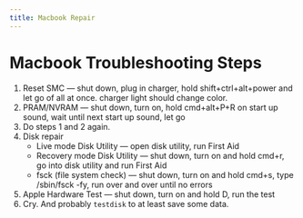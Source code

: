 ```yaml
---
title: Macbook Repair
---
```


# Macbook Troubleshooting Steps
1. Reset SMC — shut down, plug in charger, hold shift+ctrl+alt+power and let go of all at once. charger light should change color.
2. PRAM/NVRAM — shut down, turn on, hold cmd+alt+P+R on start up sound, wait until next start up sound, let go
3. Do steps 1 and 2 again.
4. Disk repair
    * Live mode Disk Utility — open disk utility, run First Aid
    * Recovery mode Disk Utility — shut down, turn on and hold cmd+r, go into disk utility and run First Aid
    * fsck (file system check) — shut down, turn on and hold cmd+s, type /sbin/fsck -fy, run over and over until no errors
5. Apple Hardware Test — shut down, turn on and hold D, run the test
6. Cry. And probably `testdisk` to at least save some data.
